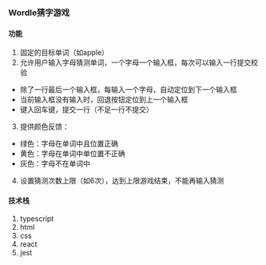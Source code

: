 ### Wordle猜字游戏
#### 功能
1. 固定的目标单词（如apple）
2. 允许用户输入字母猜测单词，一个字母一个输入框，每次可以输入一行提交校验
- 除了一行最后一个输入框，每输入一个字母，自动定位到下一个输入框
- 当前输入框没有输入时，回退按钮定位到上一个输入框
- 键入回车键，提交一行（不足一行不提交）
3. 提供颜色反馈：
- 绿色：字母在单词中且位置正确
- 黄色：字母在单词中单位置不正确
- 灰色：字母不在单词中
4. 设置猜测次数上限（如6次），达到上限游戏结束，不能再输入猜测

#### 技术栈
1. typescript
2. html
3. css
4. react
5. jest